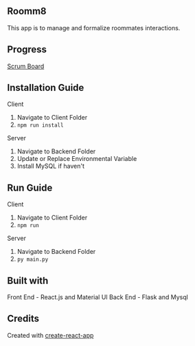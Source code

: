 Roomm8
--
This app is to manage and formalize roommates interactions. 

Progress
--
[Scrum Board](https://trello.com/b/FaETswJe/roomm8)

Installation Guide
--
Client
1. Navigate to Client Folder
2. `npm run install`

Server
1. Navigate to Backend Folder
2. Update or Replace Environmental Variable 
3. Install MySQL if haven't 


Run Guide
--
Client
1. Navigate to Client Folder 
2. `npm run`

Server
1. Navigate to Backend Folder
2. `py main.py`

Built with
--
Front End - React.js and Material UI 
Back End - Flask and Mysql 

Credits
-- 
Created with [create-react-app](https://github.com/facebookincubator/create-react-app/blob/master/packages/react-scripts/template/README.md)